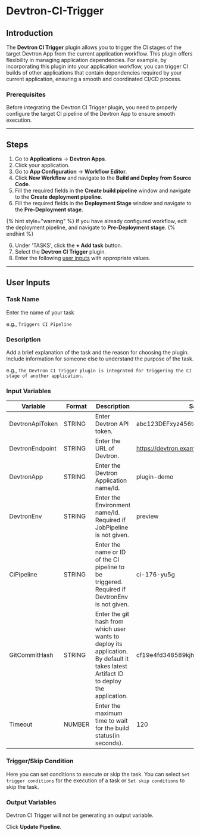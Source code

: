 # Devtron-CI-Trigger

## Introduction
The **Devtron CI Trigger** plugin allows you to trigger the CI stages of the target Devtron App from the current application workflow. This plugin offers flexibility in managing application dependencies. For example, by incorporating this plugin into your application workflow, you can trigger CI builds of other applications that contain dependencies required by your current application, ensuring a smooth and coordinated CI/CD process.

### Prerequisites
Before integrating the Devtron CI Trigger plugin, you need to properly configure the target CI pipeline of the Devtron App to ensure smooth execution.

---

## Steps
1. Go to **Applications** → **Devtron Apps**.
2. Click your application.
3. Go to **App Configuration** → **Workflow Editor**.
4. Click **New Workflow** and navigate to the **Build and Deploy from Source Code**.
5. Fill the required fields in the **Create build pipeline** window and navigate to the **Create deployment pipeline**.
6. Fill the required fields in the **Deployment Stage** window and navigate to the **Pre-Deployment stage**.

{% hint style="warning" %}
If you have already configured workflow, edit the deployment pipeline, and navigate to **Pre-Deployment stage**.
{% endhint %}

6. Under 'TASKS', click the **+ Add task** button.
7. Select the **Devtron CI Trigger** plugin.
8. Enter the following [user inputs](#user-inputs) with appropriate values.
---

## User Inputs

### Task Name
Enter the name of your task

e.g., `Triggers CI Pipeline`

### Description
Add a brief explanation of the task and the reason for choosing the plugin. Include information for someone else to understand the purpose of the task.

e.g., `The Devtron CI Trigger plugin is integrated for triggering the CI stage of another application.`

### Input Variables

| Variable                 | Format       | Description | Sample Value |
| ------------------------ | ------------ | ----------- | ------------ |
|   DevtronApiToken        | STRING       | Enter Devtron API token. |  abc123DEFxyz456token789            |
|   DevtronEndpoint        | STRING       | Enter the URL of Devtron.     | https://devtron.example.com            |
|   DevtronApp             | STRING       | Enter the Devtron Application name/Id. | plugin-demo |
|   DevtronEnv             | STRING       | Enter the Environment name/Id. Required if JobPipeline is not given. |  preview         |
|   CiPipeline             | STRING       | Enter the name or ID of the CI pipeline to be triggered. Required if DevtronEnv is not given.   | ci-176-yu5g  |
|   GitCommitHash          | STRING       | Enter the git hash from which user wants to deploy its application. By default it takes latest Artifact ID to deploy the application. |    cf19e4fd348589kjhsdjn092nfse01d2234235sdsg        |
|   Timeout   | NUMBER       | Enter the maximum time to wait for the build status(in seconds).|   120   |

### Trigger/Skip Condition
Here you can set conditions to execute or skip the task. You can select `Set trigger conditions` for the execution of a task or `Set skip conditions` to skip the task.

### Output Variables
Devtron CI Trigger will not be generating an output variable.

Click **Update Pipeline**.



